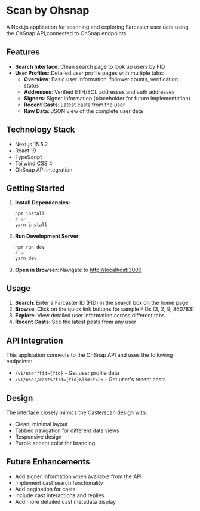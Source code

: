 # Scan by Ohsnap

A Next.js application for scanning and exploring Farcaster user data using the OhSnap API,connected to OhSnap endpoints.

## Features

- **Search Interface**: Clean search page to look up users by FID
- **User Profiles**: Detailed user profile pages with multiple tabs:
  - **Overview**: Basic user information, follower counts, verification status
  - **Addresses**: Verified ETH/SOL addresses and auth addresses
  - **Signers**: Signer information (placeholder for future implementation)
  - **Recent Casts**: Latest casts from the user
  - **Raw Data**: JSON view of the complete user data

## Technology Stack

- Next.js 15.5.2
- React 19
- TypeScript
- Tailwind CSS 4
- OhSnap API integration

## Getting Started

1. **Install Dependencies**:
   ```bash
   npm install
   # or
   yarn install
   ```

2. **Run Development Server**:
   ```bash
   npm run dev
   # or
   yarn dev
   ```

3. **Open in Browser**:
   Navigate to [http://localhost:3000](http://localhost:3000)

## Usage

1. **Search**: Enter a Farcaster ID (FID) in the search box on the home page
2. **Browse**: Click on the quick link buttons for sample FIDs (3, 2, 9, 860783)
3. **Explore**: View detailed user information across different tabs
4. **Recent Casts**: See the latest posts from any user

## API Integration

This application connects to the OhSnap API and uses the following endpoints:

- `/v1/user?fid={fid}` - Get user profile data
- `/v1/user/casts?fid={fid}&limit=25` - Get user's recent casts

## Design

The interface closely mimics the Casterscan design with:
- Clean, minimal layout
- Tabbed navigation for different data views
- Responsive design
- Purple accent color for branding

## Future Enhancements

- Add signer information when available from the API
- Implement cast search functionality
- Add pagination for casts
- Include cast interactions and replies
- Add more detailed cast metadata display
